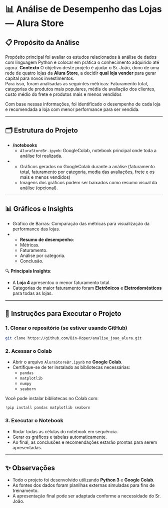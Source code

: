 
# 📊 Análise de Desempenho das Lojas — Alura Store

## 📋 Propósito da Análise
Propósito principal foi avaliar os estudos relacionados à análise de dados com linguagem Python e colocar em prática o conhecimento adquirido até agora.
**Contexto** O objetivo deste projeto é ajudar o Sr. João, dono de uma rede de quatro lojas da **Alura Store**, a decidir **qual loja vender** para gerar capital para novos investimentos.  
Para isso, foram analisadas as seguintes métricas:
Faturamento total, categorias de produtos mais populares, média de avaliação dos clientes, custo médio do frete e produtos mais e menos vendidos

Com base nessas informações, foi identificado o desempenho de cada loja e recomendada a loja com menor performance para ser vendida.

---
## 🗂️ Estrutura do Projeto
- **/notebooks**
  - `AluraStoreBr.ipynb`: GoogleColab, notebook principal onde toda a análise foi realizada.
- - Gráficos gerados no GoogleColab durante a análise (faturamento total, faturamento por categoria, media das avaliações, frete e os mais e menos vendidos)
  - Imagens dos gráficos podem ser baixados como resumo visual da análise (opcional).

---
## 📊 Gráficos e Insights

- Gráfico de Barras: Comparação das métricas para visualização da performance das lojas.
- - **Resumo de desempenho**:
  - Métricas.
  - Faturamento.
  - Análise por categoria.
  - Conclusão.

🔍 **Principais Insights**:
- A **Loja 4** apresentou o menor faturamento total.
- Categorias de maior faturamento foram **Eletrônicos** e **Eletrodomésticos** para todas as lojas.

---
## 🚀 Instruções para Executar o Projeto

### 1. Clonar o repositório (se estiver usando GitHub)
```bash
git clone https://github.com/Bin-Roper/analise_joao_alura.git
```
### 2. Acessar o Colab
- Abrir o arquivo `AluraStoreBr.ipynb` no **Google Colab**.
- Certifique-se de ter instalado as bibliotecas necessárias:
  - `pandas`
  - `matplotlib`
  - `numpy`
  - `seaborn` 

Você pode instalar bibliotecas no Colab com:
```python
!pip install pandas matplotlib seaborn
```

### 3. Executar o Notebook
- Rodar todas as células do notebook em sequência.
- Gerar os gráficos e tabelas automaticamente.
- Ao final, as conclusões e recomendações estarão prontas para serem apresentadas.

---

## ✨ Observações
- Todo o projeto foi desenvolvido utilizando **Python 3** e **Google Colab**.
- As fontes dos dados foram planilhas externas simuladas para fins de treinamento.
- A apresentação final pode ser adaptada conforme a necessidade do Sr. João.
